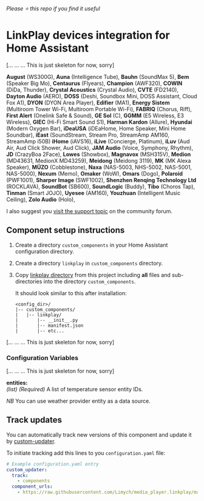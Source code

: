 *Please :star: this repo if you find it useful*

# LinkPlay devices integration for Home Assistant

[… … … This is just skeleton for now, sorry]

**August** (WS300G),
**Auna** (Intelligence Tube),
**Bauhn** (SoundMax 5),
**Bem** (Speaker Big Mo),
**Centaurus** (Flyears),
**Champion** (AWF320),
**COWIN** (DiDa, Thunder),
**Crystal Acoustics** (Crystal Audio),
**CVTE** (FD2140),
**Dayton Audio** (AERO),
**DOSS** (Deshi, Soundbox Mini, DOSS Assistant, Cloud Fox A1),
**DYON** (DYON Area Player),
**Edifier** (MA1),
**Energy Sistem** (Multiroom Tower Wi-Fi, Multiroom Portable Wi-Fi),
**FABRIQ** (Chorus, Riff),
**First Alert** (Onelink Safe & Sound),
**GE Sol** (C),
**GGMM** (E5 Wireless, E3 Wireless),
**GIEC** (Hi-Fi Smart Sound S1),
**Harman Kardon** (Allure),
**Hyundai** (Modern Oxygen Bar),
**iDeaUSA** (iDEaHome, Home Speaker, Mini Home Soundbar),
**iEast** (SoundStream, Stream Pro, StreamAmp AM160, StreamAmp i50B)
**iHome** (iAVS16),
**iLive** (Concierge, Platinum),
**iLuv** (Aud Air, Aud Click Shower, Aud Click),
**JAM Audio** (Voice, Symphony, Rhythm),
**JD** (CrazyBoa 2Face),
**Lowes** (Showbox),
**Magnavox** (MSH315V),
**Medion** (MD43631, MedionX MD43259),
**Meidong** (Meidong 3119),
**MK** (MK Alexa Speaker),
**MÜZO** (Cobblestone),
**Naxa** (NAS-5003, NHS-5002, NAS-5001, NAS-5000),
**Nexum** (Memo),
**Omaker** (WoW),
**Omars** (Dogo),
**Polaroid** (PWF1001),
**Sharper Image** (SWF1002),
**Shenzhen Renqing Technology Ltd** (ROCKLAVA),
**SoundBot** (SB600),
**SoundLogic** (Buddy),
**Tibo** (Choros Tap),
**Tinman** (Smart JOJO),
**Uyesee** (AM160),
**Youzhuan** (Intelligent Music Ceiling),
**Zolo Audio** (Holo),

I also suggest you [visit the support topic](https://community.home-assistant.io/t/linkplay-integration/33878) on the community forum.

## Component setup instructions

1. Create a directory `custom_components` in your Home Assistant configuration directory.

1. Create a directory `linkplay` in `custom_components` directory.

1. Copy [linkplay directory](https://github.com/Limych/media_player.linkplay/tree/master/custom_components/media_player.linkplay) from this project including **all** files and sub-directories into the directory `custom_components`.

    It should look similar to this after installation:
    ```
    <config_dir>/
    |-- custom_components/
    |   |-- linkplay/
    |       |-- __init__.py
    |       |-- manifest.json
    |       |-- etc...
    ```

[… … … This is just skeleton for now, sorry]

### Configuration Variables

[… … … This is just skeleton for now, sorry]
  
**entities:**\
  *(list)* *(Required)* A list of temperature sensor entity IDs.
  
  *NB* You can use weather provider entity as a data source.  

## Track updates

You can automatically track new versions of this component and update it by [custom-updater](https://github.com/custom-components/custom_updater).

To initiate tracking add this lines to you `configuration.yaml` file:

```yaml
# Example configuration.yaml entry
custom_updater:
  track:
    - components
  component_urls:
    - https://raw.githubusercontent.com/Limych/media_player.linkplay/master/custom_components.json
```
